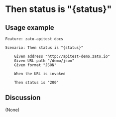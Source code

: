 
Then status is "{status}"
=============================================================================================================

Usage example
-------------

```
Feature: zato-apitest docs

Scenario: Then status is "{status}"

    Given address "http://apitest-demo.zato.io"
    Given URL path "/demo/json"
    Given format "JSON"

    When the URL is invoked

    Then status is "200"
```

Discussion
----------

(None)